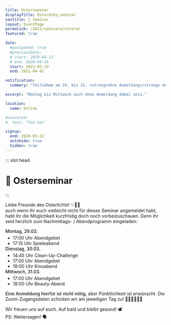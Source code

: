 ```yaml
---
title: Osterseminar
displayTitle: Oster&shy;seminar
navtitle: 🐰 Seminar
layout: EventPage
permalink: /2021/seminare/ostern/
featured: true

date:
  #postponed: true
  #previousDate:
  # start: 2020-04-13
  # end: 2020-04-19
  start: 2021-03-29
  end: 2021-04-01

notification:
  summary: "Teilnahme am 29. bis 31. <strong>ohne Anmeldung</strong> möglich"

excerpt: "Montag bis Mittwoch auch ohne Anmeldung dabei sein."

location:
  name: Online

#canceled:
#  text: "Foo bar"

signup:
  end: 2020-03-22
  autohide: true
  hidden: true
---
```


::: slot head

# :rabbit: Oster&shy;seminar

:::

Liebe Freunde des Osterlichts! ✨🐇🌷 </br>
auch wenn ihr euch vielleicht nicht für dieses Seminar angemeldet habt, habt ihr die Möglichkeit kurzfristig doch noch vorbeizuschauen.
Denn ihr seid herzlich zum Nachmittags- / Abendprogramm eingeladen:

  <div class="info text">
    <div>
        <span class="emphasize">Montag, 29.03.</span>
        <ul>
            <li>17:00 Uhr Abendgebet</li>
            <li>17:15 Uhr Spieleabend</li>
        </ul>
    </div>
    <div>
        <span class="emphasize">Dienstag, 30.03.</span>
        <ul>
            <li>14:45 Uhr Clean-Up-Challenge</li>
            <li>17:00 Uhr Abendgebet</li>
            <li>19:00 Uhr Kinoabend</li>
        </ul>
    </div>
    <div>
        <span class="emphasize">Mittwoch, 31.03.</span>
        <ul>
            <li>17:00 Uhr Abendgebet</li>
            <li>18:00 Uhr Beauty-Abend</li>
        </ul>
    </div>
</div>

<span class="emphasize">Eine Anmeldung hierfür ist nicht nötig,</span> aber Pünktlichkeit ist erwünscht. Die Zoom-Zugangsdaten schicken wir am jeweiligen Tag zu! 👩🏻‍💻👨🏼‍💻

Wir freuen uns auf euch. Auf bald und bleibt gesund! 🕊</br>
PS: Weitersagen! 🗣

<style>
ul{
    margin-top:0.25rem;
    margin-bottom:0;
}
    .emphasize{
        font-weight: 500;
    }
</style>
